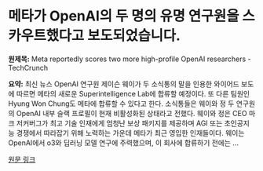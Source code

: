 # 메타가 OpenAI의 두 명의 유명 연구원을 스카우트했다고 보도되었습니다.

**원제목:** Meta reportedly scores two more high-profile OpenAI researchers - TechCrunch

**요약:** 최신 뉴스
OpenAI 연구원 제이슨 웨이가 두 소식통의 말을 인용한 와이어드 보도에 따르면 메타의 새로운 Superintelligence Lab에 합류할 예정이다. 또 다른 팀원인 Hyung Won Chung도 메타에 합류할 수 있다고 한다.
소식통들은 웨이와 정 두 연구원의 OpenAI 내부 슬랙 프로필이 현재 비활성화된 상태라고 전했다.
웨이와 정은 CEO 마크 저커버그가 최고 기술 인재에게 엄청난 보상 패키지를 제공하며 AGI 또는 초인공지능 경쟁에서 따라잡기 위해 노력하는 가운데 메타가 최근 영입한 인재들이다.
웨이는 OpenAI에서 o3와 딥러닝 모델 연구에 주력했으며, 이 회사에 합류하기 전에는 ...

[원문 링크](https://techcrunch.com/2025/07/16/meta-reportedly-scores-two-more-high-profile-openai-researchers/)
